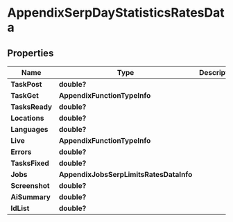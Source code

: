 # AppendixSerpDayStatisticsRatesData


## Properties

| Name | Type | Description | Notes |
|------------ | ------------- | ------------- | -------------|
**TaskPost** | **double?** |  |[optional]|
**TaskGet** | **AppendixFunctionTypeInfo** |  |[optional]|
**TasksReady** | **double?** |  |[optional]|
**Locations** | **double?** |  |[optional]|
**Languages** | **double?** |  |[optional]|
**Live** | **AppendixFunctionTypeInfo** |  |[optional]|
**Errors** | **double?** |  |[optional]|
**TasksFixed** | **double?** |  |[optional]|
**Jobs** | **AppendixJobsSerpLimitsRatesDataInfo** |  |[optional]|
**Screenshot** | **double?** |  |[optional]|
**AiSummary** | **double?** |  |[optional]|
**IdList** | **double?** |  |[optional]|